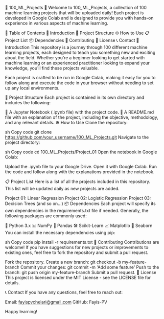🌟 100_ML_Projects 🌟
Welcome to 100_ML_Projects, a collection of 100 machine learning projects that will be uploaded daily! Each project is developed in Google Colab and is designed to provide you with hands-on experience in various aspects of machine learning.

📑 Table of Contents
📌 Introduction
📂 Project Structure
⚙️ How to Use
📋 Project List
📦 Dependencies
🤝 Contributing
📜 License
📞 Contact
📌 Introduction
This repository is a journey through 100 different machine learning projects, each designed to teach you something new and exciting about the field. Whether you're a beginner looking to get started with machine learning or an experienced practitioner looking to expand your knowledge, you'll find these projects valuable.

Each project is crafted to be run in Google Colab, making it easy for you to follow along and execute the code in your browser without needing to set up any local environments.

📂 Project Structure
Each project is contained in its own directory and includes the following:

📓 A Jupyter Notebook (.ipynb file) with the project code.
📄 A README.md file with an explanation of the project, including the objective, methodology, and any relevant details.
⚙️ How to Use
Clone the repository:

sh
Copy code
git clone https://github.com/your_username/100_ML_Projects.git
Navigate to the project directory:

sh
Copy code
cd 100_ML_Projects/Project_01
Open the notebook in Google Colab:

Upload the .ipynb file to your Google Drive.
Open it with Google Colab.
Run the code and follow along with the explanations provided in the notebook.

📋 Project List
Here is a list of all the projects included in this repository. This list will be updated daily as new projects are added.

Project 01: Linear Regression
Project 02: Logistic Regression
Project 03: Decision Trees
(and so on...)
📦 Dependencies
Each project will specify its own dependencies in the requirements.txt file if needed. Generally, the following packages are commonly used:

🐍 Python 3.x
📊 NumPy
🏢 Pandas
🛠️ Scikit-Learn
📈 Matplotlib
🌈 Seaborn
You can install the necessary dependencies using pip:

sh
Copy code
pip install -r requirements.txt
🤝 Contributing
Contributions are welcome! If you have suggestions for new projects or improvements to existing ones, feel free to fork the repository and submit a pull request.

Fork the repository.
Create a new branch: git checkout -b my-feature-branch
Commit your changes: git commit -m 'Add some feature'
Push to the branch: git push origin my-feature-branch
Submit a pull request.
📜 License
This project is licensed under the MIT License - see the LICENSE file for details.

📞 Contact
If you have any questions, feel free to reach out:

Email: fayispvchelari@gmail.com
GitHub: Fayis-PV

Happy learning!
